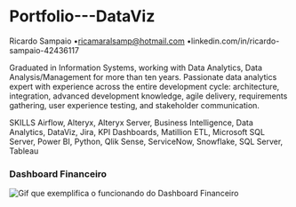# Portfolio---DataViz
Ricardo Sampaio
•ricamaralsamp@hotmail.com 
•linkedin.com/in/ricardo-sampaio-42436117

Graduated in Information Systems, working with Data Analytics, Data Analysis/Management
for more than ten years. Passionate data analytics expert with experience across the entire
development cycle: architecture, integration, advanced development knowledge, agile
delivery, requirements gathering, user experience testing, and stakeholder communication.

SKILLS
Airflow, Alteryx, Alteryx Server, Business Intelligence, Data Analytics, DataViz, Jira, KPI
Dashboards, Matillion ETL, Microsoft SQL Server, Power BI, Python, Qlik Sense, ServiceNow,
Snowflake, SQL Server, Tableau

### Dashboard Financeiro

![Gif que exemplifica o funcionando do Dashboard Financeiro](https://i.imgur.com/Nl5Hurs.gif)

